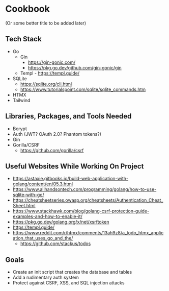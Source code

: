 # Cookbook

(Or some better title to be added later)

## Tech Stack

- Go
  - Gin
    - https://gin-gonic.com/
    - https://pkg.go.dev/github.com/gin-gonic/gin
  - Templ - https://templ.guide/
- SQLite
  - https://sqlite.org/cli.html
  - https://www.tutorialspoint.com/sqlite/sqlite_commands.htm
- HTMX
- Tailwind

## Libraries, Packages, and Tools Needed

- Bcrypt
- Auth (JWT? OAuth 2.0? Phantom tokens?)
- Gin
- Gorilla/CSRF
  - https://github.com/gorilla/csrf

## Useful Websites While Working On Project

- https://astaxie.gitbooks.io/build-web-application-with-golang/content/en/05.3.html
- https://www.allhandsontech.com/programming/golang/how-to-use-sqlite-with-go/
- https://cheatsheetseries.owasp.org/cheatsheets/Authentication_Cheat_Sheet.html
- https://www.stackhawk.com/blog/golang-csrf-protection-guide-examples-and-how-to-enable-it/
- https://pkg.go.dev/golang.org/x/net/xsrftoken
- https://templ.guide/
- https://www.reddit.com/r/htmx/comments/13ah9z8/a_todo_htmx_application_that_uses_go_and_the/
  - https://github.com/stackus/todos

## Goals

- Create an init script that creates the database and tables
- Add a rudimentary auth system
- Protect against CSRF, XSS, and SQL injection attacks
